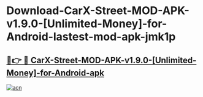 # Download-CarX-Street-MOD-APK-v1.9.0-[Unlimited-Money]-for-Android-lastest-mod-apk-jmk1p

<h2><a href="https://apkcomod.com?title=CarX-Street-MOD-APK-v1.9.0-[Unlimited-Money]-for-Android">🔗👉 🔴 CarX-Street-MOD-APK-v1.9.0-[Unlimited-Money]-for-Android-apk </a></h2>

[![acn](https://github.com/user-attachments/assets/0f9c940e-d8b0-45ae-aac7-cd30a18b3e1c)](https://apkcomod.com?title=CarX-Street-MOD-APK-v1.9.0-[Unlimited-Money]-for-Android)
